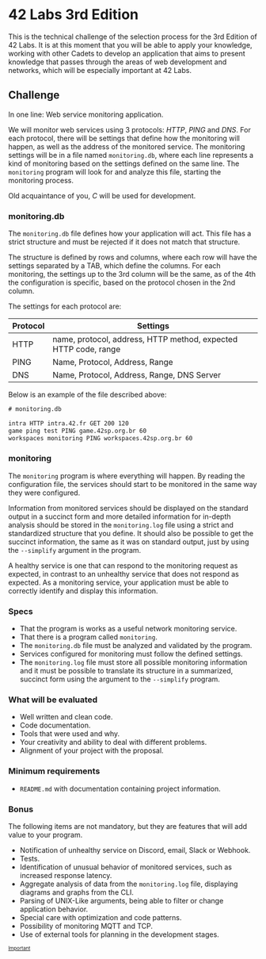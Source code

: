 # 42 Labs 3rd Edition

This is the technical challenge of the selection process for the 3rd Edition of 42 Labs. It is at this moment that you will be able to apply your knowledge, working with other Cadets to develop an application that aims to present knowledge that passes through the areas of web development and networks, which will be especially important at 42 Labs.

## Challenge

In one line: Web service monitoring application.

We will monitor web services using 3 protocols: _HTTP_, _PING_ and _DNS_. For each protocol, there will be settings that define how the monitoring will happen, as well as the address of the monitored service. The monitoring settings will be in a file named `monitoring.db`, ​​where each line represents a kind of monitoring based on the settings defined on the same line. The `monitoring` program will look for and analyze this file, starting the monitoring process.

Old acquaintance of you, _C_ will be used for development.

### monitoring.db

The `monitoring.db` file defines how your application will act. This file has a strict structure and must be rejected if it does not match that structure.

The structure is defined by rows and columns, where each row will have the settings separated by a TAB, which define the columns. For each monitoring, the settings up to the 3rd column will be the same, as of the 4th the configuration is specific, based on the protocol chosen in the 2nd column.

The settings for each protocol are:

| Protocol | Settings                                                        |
| -------- | --------------------------------------------------------------- |
| HTTP     | name, protocol, address, HTTP method, expected HTTP code, range |
| PING     | Name, Protocol, Address, Range                                  |
| DNS      | Name, Protocol, Address, Range, DNS Server                      |

Below is an example of the file described above:

```txt
# monitoring.db

intra HTTP intra.42.fr GET 200 120
game ping test PING game.42sp.org.br 60
workspaces monitoring PING workspaces.42sp.org.br 60
```

### monitoring

The `monitoring` program is where everything will happen. By reading the configuration file, the services should start to be monitored in the same way they were configured.

Information from monitored services should be displayed on the standard output in a succinct form and more detailed information for in-depth analysis should be stored in the `monitoring.log` file using a strict and standardized structure that you define. It should also be possible to get the succinct information, the same as it was on standard output, just by using the `--simplify` argument in the program.

A healthy service is one that can respond to the monitoring request as expected, in contrast to an unhealthy service that does not respond as expected. As a monitoring service, your application must be able to correctly identify and display this information.

### Specs

- That the program is works as a useful network monitoring service.
- That there is a program called `monitoring`.
- The `monitoring.db` file must be analyzed and validated by the program.
- Services configured for monitoring must follow the defined settings.
- The `monitoring.log` file must store all possible monitoring information and it must be possible to translate its structure in a summarized, succinct form using the argument to the `--simplify` program.

### What will be evaluated

- Well written and clean code.
- Code documentation.
- Tools that were used and why.
- Your creativity and ability to deal with different problems.
- Alignment of your project with the proposal.

### Minimum requirements

- `README.md` with documentation containing project information.

### Bonus

The following items are not mandatory, but they are features that will add value to your program.

- Notification of unhealthy service on Discord, email, Slack or Webhook.
- Tests.
- Identification of unusual behavior of monitored services, such as increased response latency.
- Aggregate analysis of data from the `monitoring.log` file, displaying diagrams and graphs from the CLI.
- Parsing of UNIX-Like arguments, being able to filter or change application behavior.
- Special care with optimization and code patterns.
- Possibility of monitoring MQTT and TCP.
- Use of external tools for planning in the development stages.

<sub><sup>[Important](https://imgs.xkcd.com/comics/networking_problems.png)</sup></sub>
